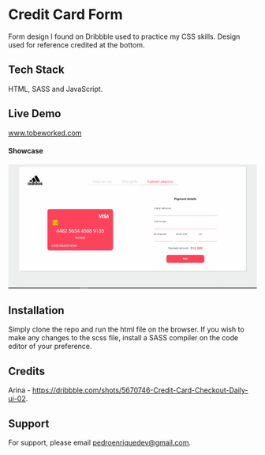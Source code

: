 # Credit Card Form

Form design I found on Dribbble used to practice my CSS skills. Design used for reference credited at the bottom.

## Tech Stack

HTML, SASS and JavaScript.

## Live Demo

www.tobeworked.com

#### Showcase

![Credit card form demo](demo/creditcardform.gif)

## Installation

Simply clone the repo and run the html file on the browser. If you wish to make any changes to the scss file, install a SASS compiler on the code editor of your preference.

## Credits

Arina - https://dribbble.com/shots/5670746-Credit-Card-Checkout-Daily-ui-02.

## Support

For support, please email pedroenriquedev@gmail.com.
